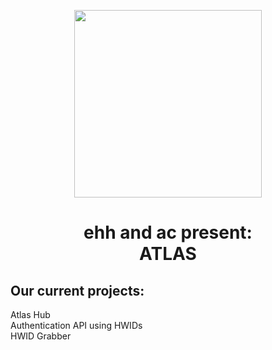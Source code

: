 <p align="center">
  <img src="https://profess1onal.club/logo.png" width="300" />
</p>
<h1 align="center">ehh and ac present: <br>ATLAS</h1>
<h2>Our current projects:</h2>
<p>Atlas Hub
<br>Authentication API using HWIDs
<br>HWID Grabber</p>
